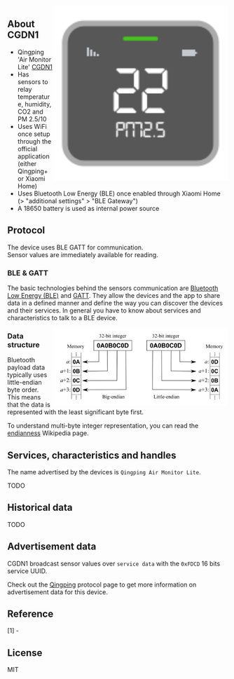 
<img src="cgdn1.svg" width="400px" alt="Air Detector Lite" align="right" />

## About CGDN1

* Qingping 'Air Monitor Lite' [CGDN1](https://www.qingping.co/air-monitor-lite/overview)
* Has sensors to relay temperature, humidity, CO2 and PM 2.5/10
* Uses WiFi once setup through the official application (either Qingping+ or Xiaomi Home)
* Uses Bluetooth Low Energy (BLE) once enabled through Xiaomi Home (> "additional settings" > "BLE Gateway")
* A 18650 battery is used as internal power source

## Protocol

The device uses BLE GATT for communication.  
Sensor values are immediately available for reading.  

### BLE & GATT

The basic technologies behind the sensors communication are [Bluetooth Low Energy (BLE)](https://en.wikipedia.org/wiki/Bluetooth_Low_Energy) and [GATT](https://www.bluetooth.com/specifications/gatt).
They allow the devices and the app to share data in a defined manner and define the way you can discover the devices and their services.
In general you have to know about services and characteristics to talk to a BLE device.

<img src="endianness.png" width="400px" alt="Endianness" align="right" />

### Data structure

Bluetooth payload data typically uses little-endian byte order.  
This means that the data is represented with the least significant byte first.  

To understand multi-byte integer representation, you can read the [endianness](https://en.wikipedia.org/wiki/Endianness) Wikipedia page.

## Services, characteristics and handles

The name advertised by the devices is `Qingping Air Monitor Lite`.  

TODO

## Historical data

TODO

## Advertisement data

CGDN1 broadcast sensor values over `service data` with the `0xFDCD` 16 bits service UUID.  

Check out the [Qingping](qingping-ble-api.md) protocol page to get more information on advertisement data for this device.  

## Reference

[1] -

## License

MIT
